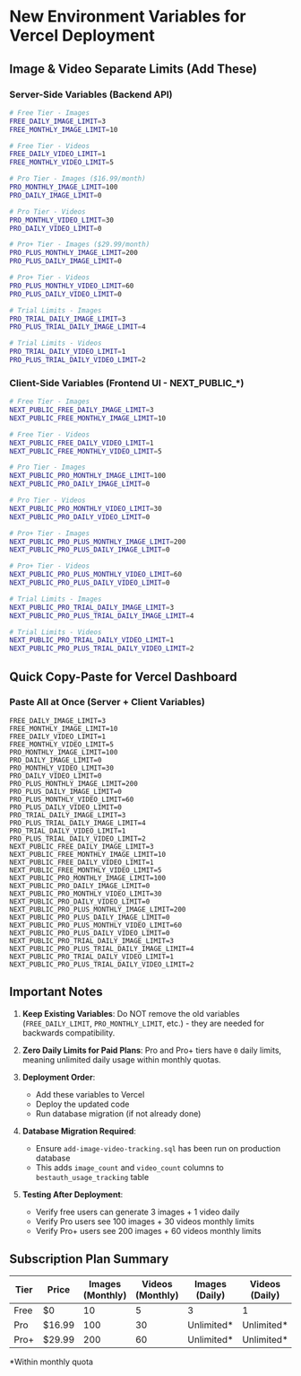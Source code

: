 # New Environment Variables for Vercel Deployment

## Image & Video Separate Limits (Add These)

### Server-Side Variables (Backend API)

```bash
# Free Tier - Images
FREE_DAILY_IMAGE_LIMIT=3
FREE_MONTHLY_IMAGE_LIMIT=10

# Free Tier - Videos
FREE_DAILY_VIDEO_LIMIT=1
FREE_MONTHLY_VIDEO_LIMIT=5

# Pro Tier - Images ($16.99/month)
PRO_MONTHLY_IMAGE_LIMIT=100
PRO_DAILY_IMAGE_LIMIT=0

# Pro Tier - Videos
PRO_MONTHLY_VIDEO_LIMIT=30
PRO_DAILY_VIDEO_LIMIT=0

# Pro+ Tier - Images ($29.99/month)
PRO_PLUS_MONTHLY_IMAGE_LIMIT=200
PRO_PLUS_DAILY_IMAGE_LIMIT=0

# Pro+ Tier - Videos
PRO_PLUS_MONTHLY_VIDEO_LIMIT=60
PRO_PLUS_DAILY_VIDEO_LIMIT=0

# Trial Limits - Images
PRO_TRIAL_DAILY_IMAGE_LIMIT=3
PRO_PLUS_TRIAL_DAILY_IMAGE_LIMIT=4

# Trial Limits - Videos
PRO_TRIAL_DAILY_VIDEO_LIMIT=1
PRO_PLUS_TRIAL_DAILY_VIDEO_LIMIT=2
```

### Client-Side Variables (Frontend UI - NEXT_PUBLIC_*)

```bash
# Free Tier - Images
NEXT_PUBLIC_FREE_DAILY_IMAGE_LIMIT=3
NEXT_PUBLIC_FREE_MONTHLY_IMAGE_LIMIT=10

# Free Tier - Videos
NEXT_PUBLIC_FREE_DAILY_VIDEO_LIMIT=1
NEXT_PUBLIC_FREE_MONTHLY_VIDEO_LIMIT=5

# Pro Tier - Images
NEXT_PUBLIC_PRO_MONTHLY_IMAGE_LIMIT=100
NEXT_PUBLIC_PRO_DAILY_IMAGE_LIMIT=0

# Pro Tier - Videos
NEXT_PUBLIC_PRO_MONTHLY_VIDEO_LIMIT=30
NEXT_PUBLIC_PRO_DAILY_VIDEO_LIMIT=0

# Pro+ Tier - Images
NEXT_PUBLIC_PRO_PLUS_MONTHLY_IMAGE_LIMIT=200
NEXT_PUBLIC_PRO_PLUS_DAILY_IMAGE_LIMIT=0

# Pro+ Tier - Videos
NEXT_PUBLIC_PRO_PLUS_MONTHLY_VIDEO_LIMIT=60
NEXT_PUBLIC_PRO_PLUS_DAILY_VIDEO_LIMIT=0

# Trial Limits - Images
NEXT_PUBLIC_PRO_TRIAL_DAILY_IMAGE_LIMIT=3
NEXT_PUBLIC_PRO_PLUS_TRIAL_DAILY_IMAGE_LIMIT=4

# Trial Limits - Videos
NEXT_PUBLIC_PRO_TRIAL_DAILY_VIDEO_LIMIT=1
NEXT_PUBLIC_PRO_PLUS_TRIAL_DAILY_VIDEO_LIMIT=2
```

## Quick Copy-Paste for Vercel Dashboard

### Paste All at Once (Server + Client Variables)

```
FREE_DAILY_IMAGE_LIMIT=3
FREE_MONTHLY_IMAGE_LIMIT=10
FREE_DAILY_VIDEO_LIMIT=1
FREE_MONTHLY_VIDEO_LIMIT=5
PRO_MONTHLY_IMAGE_LIMIT=100
PRO_DAILY_IMAGE_LIMIT=0
PRO_MONTHLY_VIDEO_LIMIT=30
PRO_DAILY_VIDEO_LIMIT=0
PRO_PLUS_MONTHLY_IMAGE_LIMIT=200
PRO_PLUS_DAILY_IMAGE_LIMIT=0
PRO_PLUS_MONTHLY_VIDEO_LIMIT=60
PRO_PLUS_DAILY_VIDEO_LIMIT=0
PRO_TRIAL_DAILY_IMAGE_LIMIT=3
PRO_PLUS_TRIAL_DAILY_IMAGE_LIMIT=4
PRO_TRIAL_DAILY_VIDEO_LIMIT=1
PRO_PLUS_TRIAL_DAILY_VIDEO_LIMIT=2
NEXT_PUBLIC_FREE_DAILY_IMAGE_LIMIT=3
NEXT_PUBLIC_FREE_MONTHLY_IMAGE_LIMIT=10
NEXT_PUBLIC_FREE_DAILY_VIDEO_LIMIT=1
NEXT_PUBLIC_FREE_MONTHLY_VIDEO_LIMIT=5
NEXT_PUBLIC_PRO_MONTHLY_IMAGE_LIMIT=100
NEXT_PUBLIC_PRO_DAILY_IMAGE_LIMIT=0
NEXT_PUBLIC_PRO_MONTHLY_VIDEO_LIMIT=30
NEXT_PUBLIC_PRO_DAILY_VIDEO_LIMIT=0
NEXT_PUBLIC_PRO_PLUS_MONTHLY_IMAGE_LIMIT=200
NEXT_PUBLIC_PRO_PLUS_DAILY_IMAGE_LIMIT=0
NEXT_PUBLIC_PRO_PLUS_MONTHLY_VIDEO_LIMIT=60
NEXT_PUBLIC_PRO_PLUS_DAILY_VIDEO_LIMIT=0
NEXT_PUBLIC_PRO_TRIAL_DAILY_IMAGE_LIMIT=3
NEXT_PUBLIC_PRO_PLUS_TRIAL_DAILY_IMAGE_LIMIT=4
NEXT_PUBLIC_PRO_TRIAL_DAILY_VIDEO_LIMIT=1
NEXT_PUBLIC_PRO_PLUS_TRIAL_DAILY_VIDEO_LIMIT=2
```

## Important Notes

1. **Keep Existing Variables**: Do NOT remove the old variables (`FREE_DAILY_LIMIT`, `PRO_MONTHLY_LIMIT`, etc.) - they are needed for backwards compatibility.

2. **Zero Daily Limits for Paid Plans**: Pro and Pro+ tiers have `0` daily limits, meaning unlimited daily usage within monthly quotas.

3. **Deployment Order**:
   - Add these variables to Vercel
   - Deploy the updated code
   - Run database migration (if not already done)

4. **Database Migration Required**: 
   - Ensure `add-image-video-tracking.sql` has been run on production database
   - This adds `image_count` and `video_count` columns to `bestauth_usage_tracking` table

5. **Testing After Deployment**:
   - Verify free users can generate 3 images + 1 video daily
   - Verify Pro users see 100 images + 30 videos monthly limits
   - Verify Pro+ users see 200 images + 60 videos monthly limits

## Subscription Plan Summary

| Tier | Price | Images (Monthly) | Videos (Monthly) | Images (Daily) | Videos (Daily) |
|------|-------|------------------|------------------|----------------|----------------|
| Free | $0 | 10 | 5 | 3 | 1 |
| Pro | $16.99 | 100 | 30 | Unlimited* | Unlimited* |
| Pro+ | $29.99 | 200 | 60 | Unlimited* | Unlimited* |

*Within monthly quota
